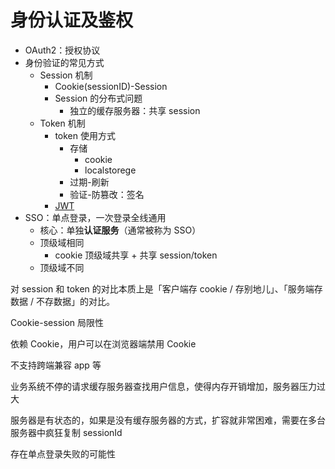 # 身份认证及鉴权

- OAuth2：授权协议
- 身份验证的常见方式
  - Session 机制
    - Cookie(sessionID)-Session
    - Session 的分布式问题
      - 独立的缓存服务器：共享 session
  - Token 机制
    - token 使用方式
      - 存储
        - cookie
        - localstorege
      - 过期-刷新
      - 验证-防篡改：签名
    - [JWT](https://jwt.io/)
- SSO：单点登录，一次登录全线通用
  - 核心：单独**认证服务**（通常被称为 SSO）
  - 顶级域相同
    - cookie 顶级域共享 + 共享 session/token
  - 顶级域不同


对 session 和 token 的对比本质上是「客户端存 cookie / 存别地儿」、「服务端存数据 / 不存数据」的对比。


Cookie-session 局限性

依赖 Cookie，用户可以在浏览器端禁用 Cookie

不支持跨端兼容 app 等

业务系统不停的请求缓存服务器查找用户信息，使得内存开销增加，服务器压力过大

服务器是有状态的，如果是没有缓存服务器的方式，扩容就非常困难，需要在多台服务器中疯狂复制 sessionId

存在单点登录失败的可能性